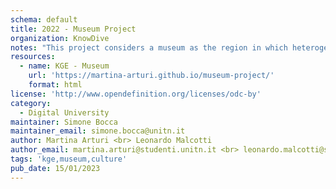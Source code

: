 ```yaml
---
schema: default
title: 2022 - Museum Project
organization: KnowDive
notes: "This project considers a museum as the region in which heterogeneous data about visitors’ profiles and visiting behaviors should be integrated by building a Knowledge Graph (KG).\r\n\r\nThe related data provide the information about visitors’ profiles and visiting behaviors in a museum, e.g., visitors, parts of the museum, dwell time in different parts of museum, and other visiting behavior information in the museum.\r\n\r\nThe project aims to create a KG representing museum visitors’ profiles and visiting behaviors. This objective will be achieved through a data integration process that will generate a visiting Knowledge Graph (KG) integrating visitors’ data in a museum from various data sources."
resources:
  - name: KGE - Museum
    url: 'https://martina-arturi.github.io/museum-project/'
    format: html
license: 'http://www.opendefinition.org/licenses/odc-by'
category:
  - Digital University
maintainer: Simone Bocca
maintainer_email: simone.bocca@unitn.it
author: Martina Arturi <br> Leonardo Malcotti
author_email: martina.arturi@studenti.unitn.it <br> leonardo.malcotti@studenti.unitn.it
tags: 'kge,museum,culture'
pub_date: 15/01/2023
---
```

